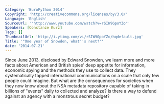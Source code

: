 ```yaml
---
Category: 'EuroPython 2014'
Copyright: 'http://creativecommons.org/licenses/by/3.0/'
Language: 'English'
SourceUrl: '"http://www.youtube.com/watch?v=rSIW9GpoYZo"'
Speakers: [Constanze Kurz]
Tags: []
ThumbnailUrl: 'http://i.ytimg.com/vi/rSIW9GpoYZo/hqdefault.jpg'
Title: '"One year of Snowden, what''s next?"'
date: '2014-07-21'
---
```

Since June 2013, disclosed by Edward Snowden, we learn more and more facts about American and British spies' deep appetite for information, economic spying and the methods they use to collect data. They systematically tapped international communications on a scale that only few people could imagine. But what are the consequences for societies when they now know about the NSA metadata repository capable of taking in billions of "events" daily to collected and analyze? Is there a way to defend against an agency with a monstrous secret budget?